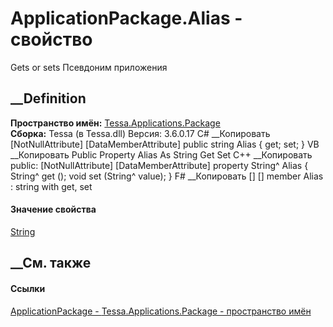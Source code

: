 # ApplicationPackage.Alias - свойство
Gets or sets Псевдоним приложения
## __Definition
 **Пространство имён:**
[Tessa.Applications.Package](N_Tessa_Applications_Package.htm)  
 **Сборка:** Tessa (в Tessa.dll) Версия: 3.6.0.17
C# __Копировать
    [NotNullAttribute]
    [DataMemberAttribute]
    public string Alias { get; set; }
VB __Копировать
    <NotNullAttribute>
    <DataMemberAttribute>
    Public Property Alias As String
    	Get
    	Set
C++ __Копировать
     public:
    [NotNullAttribute]
    [DataMemberAttribute]
    property String^ Alias {
    	String^ get ();
    	void set (String^ value);
    }
F# __Копировать
     [<NotNullAttribute>]
    [<DataMemberAttribute>]
    member Alias : string with get, set
#### Значение свойства
[String](https://learn.microsoft.com/dotnet/api/system.string)
##  __См. также
#### Ссылки
[ApplicationPackage - ](T_Tessa_Applications_Package_ApplicationPackage.htm)
[Tessa.Applications.Package - пространство
имён](N_Tessa_Applications_Package.htm)
